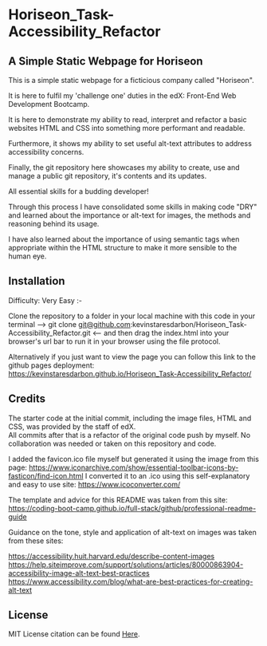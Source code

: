 # Horiseon_Task-Accessibility_Refactor


## A Simple Static Webpage for Horiseon

This is a simple static webpage for a ficticious company called "Horiseon".

It is here to fulfil my 'challenge one' duties in the edX: Front-End Web Development Bootcamp.

It is here to demonstrate my ability to read, interpret and refactor a basic websites HTML and CSS into something more
performant and readable.

Furthermore, it shows my ability to set useful alt-text attributes to address accessibility concerns.

Finally, the git repository here showcases my ability to create, use and manage a public git repository, it's contents and its updates.

All essential skills for a budding developer!

Through this process I have consolidated some skills in making code "DRY" and learned about the importance or alt-text for images,
the methods and reasoning behind its usage.

I have also learned about the importance of using semantic tags when appropriate within the HTML structure to make it more sensible to the human eye.


## Installation

Difficulty: Very Easy :-

Clone the repository to a folder in your local machine with this code in your terminal -->  git clone git@github.com:kevinstaresdarbon/Horiseon_Task-Accessibility_Refactor.git  <--
and then drag the index.html into your browser's url bar to run it in your browser using the file protocol.

Alternatively if you just want to view the page you can follow this link to the github pages deployment: https://kevinstaresdarbon.github.io/Horiseon_Task-Accessibility_Refactor/


## Credits

The starter code at the initial commit, including the image files, HTML and CSS, was provided by the staff of edX.  
All commits after that is a refactor of the original code push by myself.  No collaboration was needed or taken on this repository and code.

I added the favicon.ico file myself but generated it using the image from this page: https://www.iconarchive.com/show/essential-toolbar-icons-by-fasticon/find-icon.html
I converted it to an .ico using this self-explanatory and easy to use site: https://www.icoconverter.com/ 

The template and advice for this README was taken from this site: https://coding-boot-camp.github.io/full-stack/github/professional-readme-guide

Guidance on the tone, style and application of alt-text on images was taken from these sites:

https://accessibility.huit.harvard.edu/describe-content-images
https://help.siteimprove.com/support/solutions/articles/80000863904-accessibility-image-alt-text-best-practices
https://www.accessibility.com/blog/what-are-best-practices-for-creating-alt-text

## License

MIT License citation can be found [Here](./LICENSE).